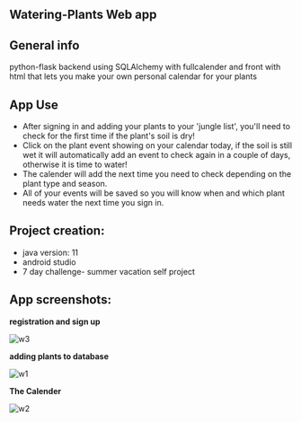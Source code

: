 ## Watering-Plants Web app

## General info
python-flask backend using SQLAlchemy with fullcalender and front with html that lets you make your own personal calendar for your plants


## App Use
* After signing in and adding your plants to your 'jungle list', you'll need to check for the first time if the plant's soil is dry! 
* Click on the plant event showing on your calendar today, if the soil is still wet it will automatically add an event to check again in a couple of days, otherwise it is time to water!
* The calender will add the next time you need to check depending on the plant type and season. 
* All of your events will be saved so you will know when and which plant needs water the next time you sign in.

## Project creation:
* java version: 11
* android studio
* 7 day challenge- summer vacation self project
	
## App screenshots:

**registration and sign up**

![w3](https://user-images.githubusercontent.com/71632360/121768399-b349e800-cb66-11eb-89b7-50b4107108bf.jpg)


**adding plants to database**

![w1](https://user-images.githubusercontent.com/71632360/121768405-bc3ab980-cb66-11eb-9926-ddd6627ae4d0.jpg)


**The Calender**

![w2](https://user-images.githubusercontent.com/71632360/121768468-091e9000-cb67-11eb-8d63-a99757b8406f.jpg)



